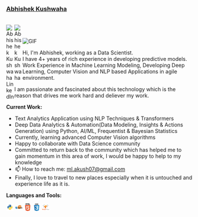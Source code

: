### [Abhishek Kushwaha](https://www.linkedin.com/in/akush07) 

<br/>

<a href="https://www.linkedin.com/in/akush07/">
  <img align="left" alt="Abhishek Kushwaha LinkedIn" width="22px" src="https://cdn.jsdelivr.net/npm/simple-icons@v3/icons/linkedin.svg" />
</a>
<a href="https://www.instagram.com/akush07/">
  <img align="left" alt="Abhishek Kushwaha" width="22px" src="https://cdn.jsdelivr.net/npm/simple-icons@v3/icons/instagram.svg" />
</a>




<br />
<br>
<img align="center" alt="GIF" src="https://media.giphy.com/media/pOEbLRT4SwD35IELiQ/giphy.gif" />  

Hi, I'm Abhishek, working as a Data Scientist. <br>
I have 4+ years of rich experience in developing predictive models.<br>
Work Experience in Machine Learning Modeling, Developing Deep Learning, Computer Vision and NLP based Applications in agile environment.

I am passionate and fascinated about this technology which is the reason that drives me work hard and deliever my work. 

**Current Work:**

- Text Analytics Application using NLP Techniques & Transformers
- Deep Data Analytics & Automation(Data Modeling, Insights & Actions Generation) using Python, AI/ML, Frequentist & Bayesian Statistics
- Currently, learning advanced Computer Vision algorithms 
- Happy to collaborate with Data Science community
- Committed to return back to the community which has helped me to gain momentum in this area of work, I would be happy to help to my knowledge
- 📫 How to reach me: ml.akush07@gmail.com
- Finally, I love to travel to new places especially when it is untouched and experience life as it is.

**Languages and Tools:**  

<code><img height="20" src="https://raw.githubusercontent.com/github/explore/80688e429a7d4ef2fca1e82350fe8e3517d3494d/topics/python/python.png"></code>
<code><img height="20" src="https://raw.githubusercontent.com/github/explore/80688e429a7d4ef2fca1e82350fe8e3517d3494d/topics/scikit-learn/scikit-learn.png"></code>
<code><img height="20" src="https://raw.githubusercontent.com/github/explore/80688e429a7d4ef2fca1e82350fe8e3517d3494d/topics/html/html.png"></code>
<code><img height="20" src="https://raw.githubusercontent.com/github/explore/80688e429a7d4ef2fca1e82350fe8e3517d3494d/topics/css/css.png"></code>
<code><img height="20" src="https://raw.githubusercontent.com/github/explore/80688e429a7d4ef2fca1e82350fe8e3517d3494d/topics/tensorflow/tensorflow.png"></code>

